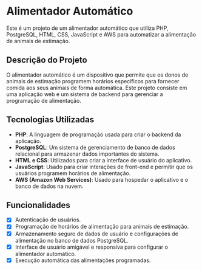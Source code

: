 # Alimentador Automático

Este é um projeto de um alimentador automático que utiliza PHP, PostgreSQL, HTML, CSS, JavaScript e AWS para automatizar a alimentação de animais de estimação.

## Descrição do Projeto

O alimentador automático é um dispositivo que permite que os donos de animais de estimação programem horários específicos para fornecer comida aos seus animais de forma automática. Este projeto consiste em uma aplicação web e um sistema de backend para gerenciar a programação de alimentação.

## Tecnologias Utilizadas

- **PHP**: A linguagem de programação usada para criar o backend da aplicação.
- **PostgreSQL**: Um sistema de gerenciamento de banco de dados relacional para armazenar dados importantes do sistema.
- **HTML e CSS**: Utilizados para criar a interface de usuário do aplicativo.
- **JavaScript**: Usado para criar interações de front-end e permitir que os usuários programem horários de alimentação.
- **AWS (Amazon Web Services)**: Usado para hospedar o aplicativo e o banco de dados na nuvem.

## Funcionalidades

- [X] Autenticação de usuários.
- [X] Programação de horários de alimentação para animais de estimação.
- [X] Armazenamento seguro de dados de usuário e configurações de alimentação no banco de dados PostgreSQL.
- [X] Interface de usuário amigável e responsiva para configurar o alimentador automático.
- [X] Execução automática das alimentações programadas.
